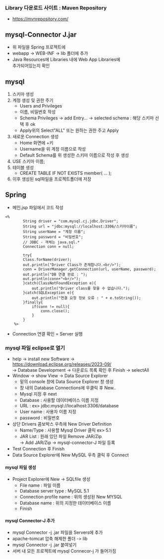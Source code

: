 ### Library 다운로드 사이트 : Maven Repository
- https://mvnrepository.com/

## mysql-Connector J.jar
- 위 파일을 Spring 프로젝트에
- webapp -> WEB-INF -> lib 폴더에 추가
- Java Resources에 Libraries 내에 Web App Libraries에<br/>
  추가되어있는지 확인

## mysql
1. 스키마 생성
2. 계정 생성 및 권한 주기
    - Users and Privileges
    - 이름, 비밀번호 작성
    - Schema Privileges -> add Entry...
    -> selected schema : 해당 스키마 선택 후 ok
    - Apply위의 Select"ALL" 또는 원하는 권한 주고 Apply
3. 새로운 Connection 생성
    - Home 화면에 +키
    - Username을 위 계정 이름으로 작성
    - Default Schema를 위 생성한 스키마 이름으로 작성 후 생성
4. USE 스키마 이름;
5. 테이블 생성
    - CREATE TABLE IF NOT EXISTS member( ... );
6. 이후 생성된 sql파일을 프로젝트폴더에 저장

## Spring
- 메인.jsp 파일에서 코드 작성
```
<%
		String driver = "com.mysql.cj.jdbc.Driver";
		String url = "jdbc:mysql://localhost:3306/스키마이름";
		String userName = "계정 이름";
		String password = "비밀번호";
		// JDBC - 객체는 java.sql.*
		Connection conn = null;
		
		try{
		Class.forName(driver);
		out.println("Driver Class가 존재합니다.<br/>");
		conn = DriverManager.getConnection(url, userName, password);
		out.println("DB 연결 완료 : ");
		out.println(conn+"<br/>");
		}catch(ClassNotFoundException e){
			out.println("Driver class를 찾을 수 없습니다.");
		}catch(SQLException e){
			out.println("연결 요청 정보 오류 : " + e.toString());
		}finally{
			if(conn != null){
				conn.close();
			}
		}
	%>
```
- Connection 연결 확인 = Server 실행


### mysql 파일 eclipse로 열기
- help -> install new Software -> https://download.eclipse.org/releases/2023-09/ <br/>-> Database Development -> 다운로드 목록 확인 후 Finish -> selectAll
- Window ->  show View -> Data Source Explorer
	- 밑의 console 창에 Data Source Explorer 창 생성
	- 창 내의 Database Connections에 우클릭 후 New..
	- Mysql 지정 후 next 
	- Database : 사용할 데이터베이스 이름 지정
	- URL : ex> jdbc:mysql://localhost:3306/database
	- User name : 사용자 이름 지정
	- password : 비밀번호
- 상단 Drivers 콤보박스 우측에 New Driver Definition
	- Name/Type : 사용할 Mysql Driver 클릭 ex> 5.1
	- JAR List : 원래 있던 파일 Remove JAR/Zip <br/>
	-> Add JAR/Zip -> mysql-connector-J 파일 등록
- Test Connection 후 Finish
- Data Source Explorer에 New MySQL 우측 클릭 후 Connect
#### mysql 파일 생성
- Project Explorer에 New -> SQLfile 생성
	- File name : 파일 이름
	- Database server type : MySQL 5.1
	- Connection profile name : 위의 생성된 New MYSQL
	- Database name : 위의 지정한 데이터베이스 이름
	- Finish
#### mysql Connector-J 추가
- mysql Connector -j .jar 파일을 Servers에 추가
- apache-tomcat 압축 해제한 폴더 -> lib
- mysql Connector -j .jar 붙여넣기
- 서버 내 모든 프로젝트에 mysql Connecor-j 가 들어가짐